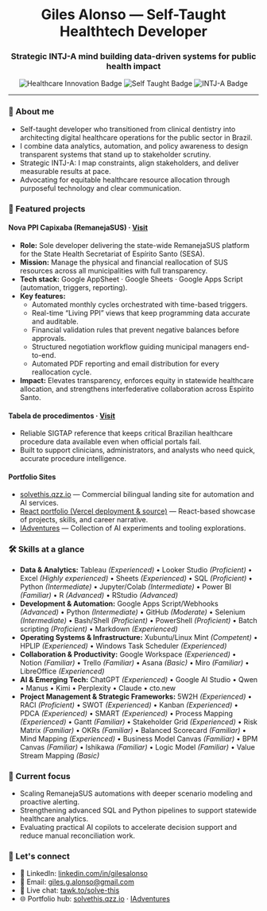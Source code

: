 <div align="center">
  <h1>Giles Alonso — Self-Taught Healthtech Developer</h1>
  <h3>Strategic INTJ-A mind building data-driven systems for public health impact</h3>
  <p>
    <img src="https://img.shields.io/badge/Focus-Healthcare%20Innovation-5a189a?style=flat-square" alt="Healthcare Innovation Badge" />
    <img src="https://img.shields.io/badge/Path-Self%20Taught-0b7285?style=flat-square" alt="Self Taught Badge" />
    <img src="https://img.shields.io/badge/Personality-INTJ--A-343a40?style=flat-square" alt="INTJ-A Badge" />
  </p>
</div>

---

### 👋 About me

- Self-taught developer who transitioned from clinical dentistry into architecting digital healthcare operations for the public sector in Brazil.
- I combine data analytics, automation, and policy awareness to design transparent systems that stand up to stakeholder scrutiny.
- Strategic INTJ-A: I map constraints, align stakeholders, and deliver measurable results at pace.
- Advocating for equitable healthcare resource allocation through purposeful technology and clear communication.

### 🚀 Featured projects

#### Nova PPI Capixaba (RemanejaSUS) · [Visit](https://sites.google.com/view/novappicapixaba/)
- **Role:** Sole developer delivering the state-wide RemanejaSUS platform for the State Health Secretariat of Espírito Santo (SESA).
- **Mission:** Manage the physical and financial reallocation of SUS resources across all municipalities with full transparency.
- **Tech stack:** Google AppSheet · Google Sheets · Google Apps Script (automation, triggers, reporting).
- **Key features:**
  - Automated monthly cycles orchestrated with time-based triggers.
  - Real-time “Living PPI” views that keep programming data accurate and auditable.
  - Financial validation rules that prevent negative balances before approvals.
  - Structured negotiation workflow guiding municipal managers end-to-end.
  - Automated PDF reporting and email distribution for every reallocation cycle.
- **Impact:** Elevates transparency, enforces equity in statewide healthcare allocation, and strengthens interfederative collaboration across Espírito Santo.

#### Tabela de procedimentos · [Visit](https://PPI.pythonanywhere.com)
- Reliable SIGTAP reference that keeps critical Brazilian healthcare procedure data available even when official portals fail.
- Built to support clinicians, administrators, and analysts who need quick, accurate procedure intelligence.

#### Portfolio Sites
- [solvethis.qzz.io](https://solvethis.qzz.io) — Commercial bilingual landing site for automation and AI services.
- [React portfolio (Vercel deployment & source)](https://github.com/GilesAlonso/portfolio) — React-based showcase of projects, skills, and career narrative.
- [IAdventures](https://gilesalonso.github.io/IAdventures) — Collection of AI experiments and tooling explorations.

### 🛠️ Skills at a glance

- **Data & Analytics:** Tableau _(Experienced)_ • Looker Studio _(Proficient)_ • Excel _(Highly experienced)_ • Sheets _(Experienced)_ • SQL _(Proficient)_ • Python _(Intermediate)_ • Jupyter/Colab _(Intermediate)_ • Power BI _(Familiar)_ • R _(Advanced)_ • RStudio _(Advanced)_
- **Development & Automation:** Google Apps Script/Webhooks _(Advanced)_ • Python _(Intermediate)_ • GitHub _(Moderate)_ • Selenium _(Intermediate)_ • Bash/Shell _(Proficient)_ • PowerShell _(Proficient)_ • Batch scripting _(Proficient)_ • Markdown _(Experienced)_
- **Operating Systems & Infrastructure:** Xubuntu/Linux Mint _(Competent)_ • HPLIP _(Experienced)_ • Windows Task Scheduler _(Experienced)_
- **Collaboration & Productivity:** Google Workspace _(Experienced)_ • Notion _(Familiar)_ • Trello _(Familiar)_ • Asana _(Basic)_ • Miro _(Familiar)_ • LibreOffice _(Experienced)_
- **AI & Emerging Tech:** ChatGPT _(Experienced)_ • Google AI Studio • Qwen • Manus • Kimi • Perplexity • Claude • cto.new
- **Project Management & Strategic Frameworks:** 5W2H _(Experienced)_ • RACI _(Proficient)_ • SWOT _(Experienced)_ • Kanban _(Experienced)_ • PDCA _(Experienced)_ • SMART _(Experienced)_ • Process Mapping _(Experienced)_ • Gantt _(Familiar)_ • Stakeholder Grid _(Experienced)_ • Risk Matrix _(Familiar)_ • OKRs _(Familiar)_ • Balanced Scorecard _(Familiar)_ • Mind Mapping _(Experienced)_ • Business Model Canvas _(Familiar)_ • BPM Canvas _(Familiar)_ • Ishikawa _(Familiar)_ • Logic Model _(Familiar)_ • Value Stream Mapping _(Basic)_

### 🎯 Current focus

- Scaling RemanejaSUS automations with deeper scenario modeling and proactive alerting.
- Strengthening advanced SQL and Python pipelines to support statewide healthcare analytics.
- Evaluating practical AI copilots to accelerate decision support and reduce manual reconciliation work.

### 🤝 Let's connect

- 💼 LinkedIn: [linkedin.com/in/gilesalonso](https://www.linkedin.com/in/gilesalonso/)
- 📧 Email: [giles.g.alonso@gmail.com](mailto:giles.g.alonso@gmail.com)
- 💬 Live chat: [tawk.to/solve-this](https://tawk.to/chat/640884f031ebfa0fe7f16040/1gr0keive)
- 🌐 Portfolio hub: [solvethis.qzz.io](https://solvethis.qzz.io) · [IAdventures](https://gilesalonso.github.io/IAdventures)
